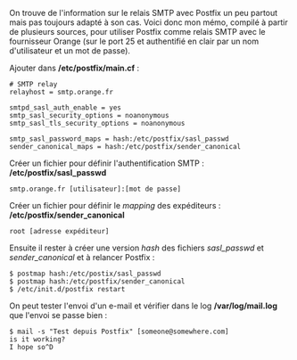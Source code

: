 <!-- title: SMTP Relay avec Postfix -->
<!-- category: GNU/Linux -->
<!-- tag: planet -->

On trouve de l'information sur le relais SMTP avec Postfix un peu partout mais
pas toujours adapté à son cas.<!-- more --> Voici donc mon mémo, compilé à partir de
plusieurs sources, pour utiliser Postfix comme relais SMTP avec le fournisseur
Orange (sur le port 25 et authentifié en clair par un nom d'utilisateur et un
mot de passe).

Ajouter dans **/etc/postfix/main.cf** :

    # SMTP relay
    relayhost = smtp.orange.fr

    smtpd_sasl_auth_enable = yes
    smtp_sasl_security_options = noanonymous
    smtp_sasl_tls_security_options = noanonymous

    smtp_sasl_password_maps = hash:/etc/postfix/sasl_passwd
    sender_canonical_maps = hash:/etc/postfix/sender_canonical

Créer un fichier pour définir l'authentification SMTP : **/etc/postfix/sasl_passwd**

    smtp.orange.fr [utilisateur]:[mot de passe]

Créer un fichier pour définir le *mapping* des expéditeurs : **/etc/postfix/sender_canonical**

    root [adresse expéditeur]

Ensuite il rester à créer une version *hash* des fichiers *sasl_passwd* et
*sender_canonical* et à relancer Postfix :

    $ postmap hash:/etc/postix/sasl_passwd
    $ postmap hash:/etc/postfix/sender_canonical
    $ /etc/init.d/postfix restart

On peut tester l'envoi d'un e-mail et vérifier dans le log **/var/log/mail.log** que l'envoi se passe bien :

    $ mail -s "Test depuis Postfix" [someone@somewhere.com]
    is it working?
    I hope so^D
